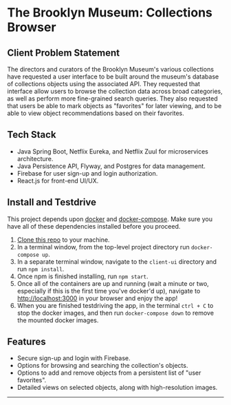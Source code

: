 # The Brooklyn Museum: Collections Browser

## Client Problem Statement

The directors and curators of the Brooklyn Museum's various collections have requested a user interface to be built around the museum's database of collections objects using the associated API. They requested that interface allow users to browse the collection data across broad categories, as well as perform more fine-grained search queries. They also requested that users be able to mark objects as "favorites" for later viewing, and to be able to view object recommendations based on their favorites.

## Tech Stack

* Java Spring Boot, Netflix Eureka, and Netflix Zuul for microservices architecture.
* Java Persistence API, Flyway, and Postgres for data management.
* Firebase for user sign-up and login authorization.
* React.js for front-end UI/UX.

## Install and Testdrive

This project depends upon [docker](https://www.docker.com/) and [docker-compose](https://docs.docker.com/compose/). Make sure you have all of these dependencies installed before you proceed.

1. [Clone this repo](https://help.github.com/articles/cloning-a-repository/) to your machine.
2. In a terminal window, from the top-level project directory run `docker-compose up`.
3. In a separate terminal window, navigate to the `client-ui` directory and run `npm install`.
4. Once npm is finished installing, run `npm start`.
5. Once all of the containers are up and running (wait a minute or two, especially if this is the first time you've docker'd up), navigate to [http://localhost:3000](http://localhost:3000) in your browser and enjoy the app!
6. When you are finished testdriving the app, in the terminal `ctrl + C` to stop the docker images, and then run `docker-compose down` to remove the mounted docker images.

## Features

* Secure sign-up and login with Firebase.
* Options for browsing and searching the collection's objects.
* Options to add and remove objects from a persistent list of "user favorites".
* Detailed views on selected objects, along with high-resolution images.

-------

